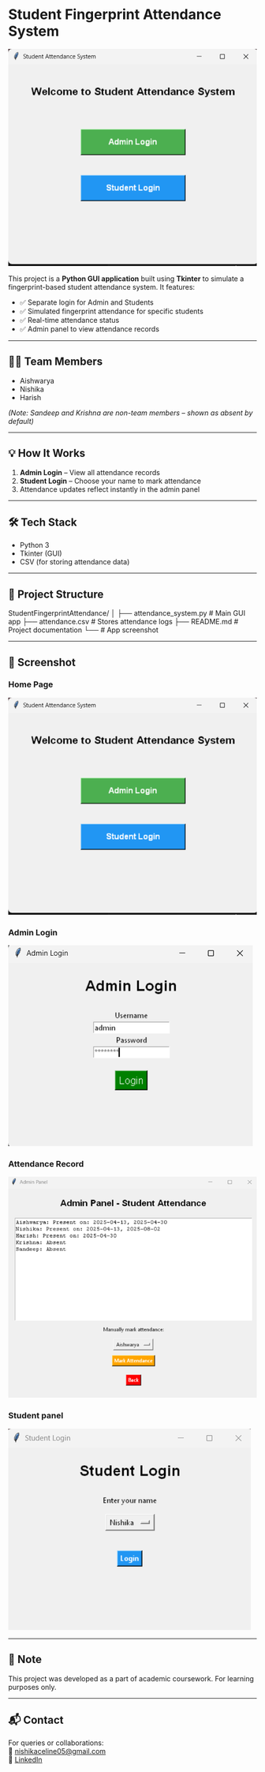 # Student Fingerprint Attendance System

![App Screenshot](1.png)


This project is a **Python GUI application** built using **Tkinter** to simulate a fingerprint-based student attendance system. It features:

- ✅ Separate login for Admin and Students
- ✅ Simulated fingerprint attendance for specific students
- ✅ Real-time attendance status
- ✅ Admin panel to view attendance records

---

## 👨‍💻 Team Members

- Aishwarya  
- Nishika  
- Harish

_(Note: Sandeep and Krishna are non-team members – shown as absent by default)_

---

## 💡 How It Works

1. **Admin Login** – View all attendance records
2. **Student Login** – Choose your name to mark attendance
3. Attendance updates reflect instantly in the admin panel

---

## 🛠️ Tech Stack

- Python 3
- Tkinter (GUI)
- CSV (for storing attendance data)

---

## 📂 Project Structure
StudentFingerprintAttendance/
│
├── attendance_system.py # Main GUI app
├── attendance.csv # Stores attendance logs
├── README.md # Project documentation
└──  # App screenshot


---

## 📸 Screenshot

### Home Page
![Screenshot 1](1.png)

### Admin Login
![Screenshot 3](3.png)

### Attendance Record
![Screenshot 4](4.png)

### Student panel
![Screenshot 5](5.png)


---

## 📌 Note

This project was developed as a part of academic coursework. For learning purposes only.

---

## 📬 Contact

For queries or collaborations:  
📧 nishikaceline05@gmail.com  
🔗 [LinkedIn](https://www.linkedin.com/in/nishika-celine-c-s-762269279)



